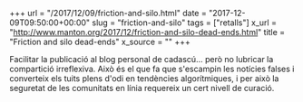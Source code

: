 +++
url = "/2017/12/09/friction-and-silo.html"
date = "2017-12-09T09:50:00+00:00"
slug = "friction-and-silo"
tags = ["retalls"]
x_url = "http://www.manton.org/2017/12/friction-and-silo-dead-ends.html"
title = "Friction and silo dead-ends"
x_source = ""
+++


Facilitar la publicació al blog personal de cadascú… però no lubricar la compartició irreflexiva. Això és el que fa que s'escampin les notícies falses i converteix els tuits plens d'odi en tendències algorítmiques, i per això la seguretat de les comunitats en línia requereix un cert nivell de curació.
